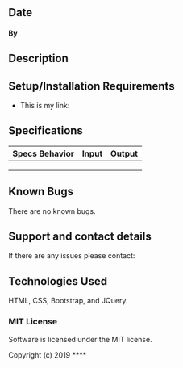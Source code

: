 #

## Date

#### By

## Description



## Setup/Installation Requirements

* This is my link:

## Specifications

|Specs Behavior|Input|Output|
|-|-|-|
||
||||||
||



## Known Bugs

There are no known bugs.

## Support and contact details

If there are any issues please contact:

## Technologies Used

HTML, CSS, Bootstrap, and JQuery.

### MIT License
Software is licensed under the MIT license.

Copyright (c) 2019 ****
